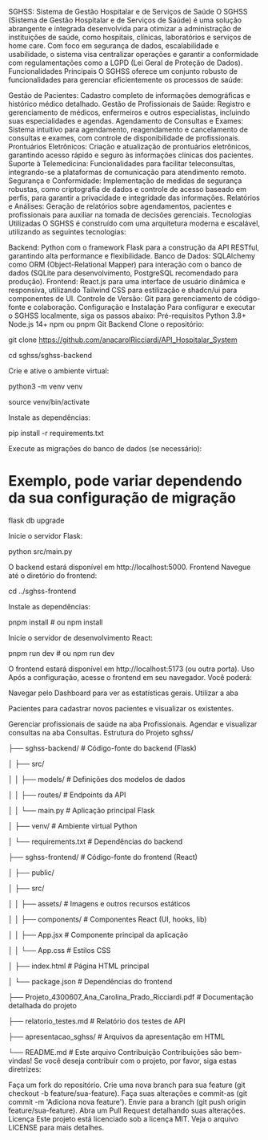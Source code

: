 SGHSS: Sistema de Gestão Hospitalar e de Serviços de Saúde
O SGHSS (Sistema de Gestão Hospitalar e de Serviços de Saúde) é uma solução abrangente e integrada desenvolvida para otimizar a administração de instituições de saúde, como hospitais, clínicas, laboratórios e serviços de home care. Com foco em segurança de dados, escalabilidade e usabilidade, o sistema visa centralizar operações e garantir a conformidade com regulamentações como a LGPD (Lei Geral de Proteção de Dados).
Funcionalidades Principais
O SGHSS oferece um conjunto robusto de funcionalidades para gerenciar eficientemente os processos de saúde:

Gestão de Pacientes: Cadastro completo de informações demográficas e histórico médico detalhado.
Gestão de Profissionais de Saúde: Registro e gerenciamento de médicos, enfermeiros e outros especialistas, incluindo suas especialidades e agendas.
Agendamento de Consultas e Exames: Sistema intuitivo para agendamento, reagendamento e cancelamento de consultas e exames, com controle de disponibilidade de profissionais.
Prontuários Eletrônicos: Criação e atualização de prontuários eletrônicos, garantindo acesso rápido e seguro às informações clínicas dos pacientes.
Suporte à Telemedicina: Funcionalidades para facilitar teleconsultas, integrando-se a plataformas de comunicação para atendimento remoto.
Segurança e Conformidade: Implementação de medidas de segurança robustas, como criptografia de dados e controle de acesso baseado em perfis, para garantir a privacidade e integridade das informações.
Relatórios e Análises: Geração de relatórios sobre agendamentos, pacientes e profissionais para auxiliar na tomada de decisões gerenciais.
Tecnologias Utilizadas
O SGHSS é construído com uma arquitetura moderna e escalável, utilizando as seguintes tecnologias:

Backend: Python com o framework Flask para a construção da API RESTful, garantindo alta performance e flexibilidade.
Banco de Dados: SQLAlchemy como ORM (Object-Relational Mapper) para interação com o banco de dados (SQLite para desenvolvimento, PostgreSQL recomendado para produção).
Frontend: React.js para uma interface de usuário dinâmica e responsiva, utilizando Tailwind CSS para estilização e shadcn/ui para componentes de UI.
Controle de Versão: Git para gerenciamento de código-fonte e colaboração.
Configuração e Instalação
Para configurar e executar o SGHSS localmente, siga os passos abaixo:
Pré-requisitos
Python 3.8+
Node.js 14+
npm ou pnpm
Git
Backend
Clone o repositório:

git clone https://github.com/anacarolRicciardi/API_Hospitalar_System

cd sghss/sghss-backend

Crie e ative o ambiente virtual:

python3 -m venv venv

source venv/bin/activate

Instale as dependências:

pip install -r requirements.txt

Execute as migrações do banco de dados (se necessário):

# Exemplo, pode variar dependendo da sua configuração de migração

flask db upgrade

Inicie o servidor Flask:

python src/main.py

O backend estará disponível em http://localhost:5000.
Frontend
Navegue até o diretório do frontend:

cd ../sghss-frontend

Instale as dependências:

pnpm install # ou npm install

Inicie o servidor de desenvolvimento React:

pnpm run dev # ou npm run dev

O frontend estará disponível em http://localhost:5173 (ou outra porta).
Uso
Após a configuração, acesse o frontend em seu navegador. Você poderá:

Navegar pelo Dashboard para ver as estatísticas gerais.
Utilizar a aba

Pacientes para cadastrar novos pacientes e visualizar os existentes.

Gerenciar profissionais de saúde na aba Profissionais.
Agendar e visualizar consultas na aba Consultas.
Estrutura do Projeto
sghss/

├── sghss-backend/          # Código-fonte do backend (Flask)

│   ├── src/

│   │   ├── models/         # Definições dos modelos de dados

│   │   ├── routes/         # Endpoints da API

│   │   └── main.py         # Aplicação principal Flask

│   ├── venv/               # Ambiente virtual Python

│   └── requirements.txt    # Dependências do backend

├── sghss-frontend/         # Código-fonte do frontend (React)

│   ├── public/

│   ├── src/

│   │   ├── assets/         # Imagens e outros recursos estáticos

│   │   ├── components/     # Componentes React (UI, hooks, lib)

│   │   ├── App.jsx         # Componente principal da aplicação

│   │   └── App.css         # Estilos CSS

│   ├── index.html          # Página HTML principal

│   └── package.json        # Dependências do frontend

├── Projeto_4300607_Ana_Carolina_Prado_Ricciardi.pdf # Documentação detalhada do projeto

├── relatorio_testes.md     # Relatório dos testes de API

├── apresentacao_sghss/     # Arquivos da apresentação em HTML

└── README.md               # Este arquivo
Contribuição
Contribuições são bem-vindas! Se você deseja contribuir com o projeto, por favor, siga estas diretrizes:

Faça um fork do repositório.
Crie uma nova branch para sua feature (git checkout -b feature/sua-feature).
Faça suas alterações e commit-as (git commit -m 'Adiciona nova feature').
Envie para a branch (git push origin feature/sua-feature).
Abra um Pull Request detalhando suas alterações.
Licença
Este projeto está licenciado sob a licença MIT. Veja o arquivo LICENSE para mais detalhes.
